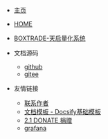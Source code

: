 <!-- _navbar.md -->

* [主页](https://boxtrade.gitee.io/quant_view/#/)
* [HOME](http://wiki.boxtrade.top/quant_view/#/)
* [BOXTRADE-天启量化系统](http://mac.boxtrade.top:3000)

* 文档源码
  * [github](https://github.com/boxtrade/quant_view)
  * [gitee](https://gitee.com/boxtrade/quant_view)

* 友情链接
  * [联系作者](contact.md)
  * [文档模板 - Docsify基础模板](https://github.com/boxtrade/docsify_sample)
  * [2.1 DONATE 捐赠](donate/README.md)
  * [grafana](https://grafana.com/)